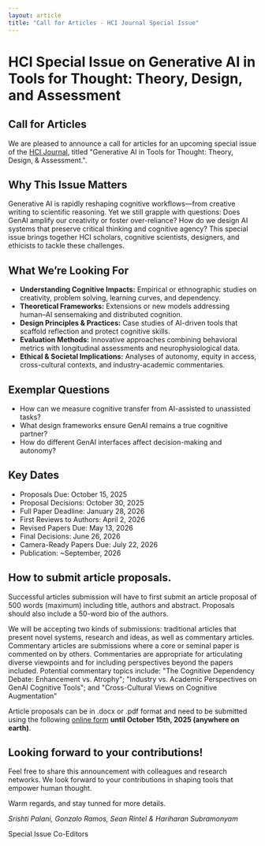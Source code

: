 ```yaml
---
layout: article
title: "Call for Articles - HCI Journal Special Issue"
---
```

<h1>HCI Special Issue on Generative AI in Tools for Thought: Theory, Design, and Assessment
<br></h1>

## Call for Articles

We are pleased to announce a call for articles for an upcoming special issue of the [HCI Journal](https://think.taylorandfrancis.com/special_issues/generative-ai-in-tools-for-thought-theory-design-assessment/), titled "Generative AI in Tools for Thought: Theory, Design, & Assessment.".

## Why This Issue Matters
Generative AI is rapidly reshaping cognitive workflows—from creative writing to scientific reasoning. Yet we still grapple with questions: Does GenAI amplify our creativity or foster over-reliance? How do we design AI systems that preserve critical thinking and cognitive agency? This special issue brings together HCI scholars, cognitive scientists, designers, and ethicists to tackle these challenges.

## What We’re Looking For
- **Understanding Cognitive Impacts:** Empirical or ethnographic studies on creativity, problem solving, learning curves, and dependency.
- **Theoretical Frameworks:** Extensions or new models addressing human–AI sensemaking and distributed cognition.
- **Design Principles & Practices:** Case studies of AI-driven tools that scaffold reflection and protect cognitive skills.
- **Evaluation Methods:** Innovative approaches combining behavioral metrics with longitudinal assessments and neurophysiological data.
- **Ethical & Societal Implications:** Analyses of autonomy, equity in access, cross-cultural contexts, and industry-academic commentaries.

## Exemplar Questions
- How can we measure cognitive transfer from AI-assisted to unassisted tasks?
- What design frameworks ensure GenAI remains a true cognitive partner?
- How do different GenAI interfaces affect decision-making and autonomy?

## Key Dates
- Proposals Due: October 15, 2025
- Proposal Decisions: October 30, 2025
- Full Paper Deadline: January 28, 2026
- First Reviews to Authors: April 2, 2026
- Revised Papers Due: May 13, 2026
- Final Decisions: June 26, 2026
- Camera-Ready Papers Due: July 22, 2026
- Publication: ~September, 2026

## How to submit article proposals.
Successful articles submission will have to first submit an article proposal of 500 words (maximum) including title, authors and abstract. Proposals should also include a 50-word bio of the authors.

We will be accepting two kinds of submissions: traditional articles that present novel systems, research and ideas, as well as commentary articles. Commentary articles are submissions where a core or seminal paper is commented on by others. Commentaries are appropriate for articulating diverse viewpoints and for including perspectives beyond the papers included. Potential commentary topics include: "The Cognitive Dependency Debate: Enhancement vs. Atrophy"; "Industry vs. Academic Perspectives on GenAI Cognitive Tools"; and "Cross-Cultural Views on Cognitive Augmentation"

Article proposals can be in .docx or .pdf format and need to be submitted using the following [online form](https://forms.gle/2WZurcr4A46Whh7E8) **until October 15th, 2025 (anywhere on earth)**.

## Looking forward to your contributions!
Feel free to share this announcement with colleagues and research networks. We look forward to your contributions in shaping tools that empower human thought.

Warm regards, and stay tunned for more details.

_Srishti Palani, Gonzalo Ramos, Sean Rintel & Hariharan Subramonyam_

Special Issue Co-Editors



